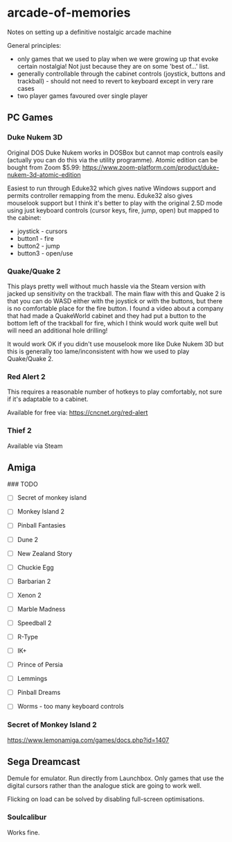 # arcade-of-memories
Notes on setting up a definitive nostalgic arcade machine

General principles:

  * only games that we used to play when we were growing up that evoke certain nostalgia! Not just because they are on some 'best of...' list.
  * generally controllable through the cabinet controls (joystick, buttons and trackball) - should not need to revert to keyboard except in very rare cases
  * two player games favoured over single player

## PC Games

### Duke Nukem 3D

Original DOS Duke Nukem works in DOSBox but cannot map controls easily (actually you can do this via the utility programme). Atomic edition can be bought from Zoom $5.99: https://www.zoom-platform.com/product/duke-nukem-3d-atomic-edition

Easiest to run through Eduke32 which gives native Windows support and permits controller remapping from the menu. Eduke32 also gives mouselook support but I think it's better to play with the original 2.5D mode using just keyboard controls (cursor keys, fire, jump, open) but mapped to the cabinet:

  * joystick - cursors
  * button1 - fire
  * button2 - jump
  * button3 - open/use

### Quake/Quake 2

This plays pretty well without much hassle via the Steam version with jacked up sensitivity on the trackball. The main flaw with this and Quake 2 is that you can do WASD either with the joystick or with the buttons, but there is no comfortable place for the fire button. I found a video about a company that had made a QuakeWorld cabinet and they had put a button to the bottom left of the trackball for fire, which I think would work quite well but will need an additional hole drilling!

It would work OK if you didn't use mouselook more like Duke Nukem 3D but this is generally too lame/inconsistent with how we used to play Quake/Quake 2.

### Red Alert 2

This requires a reasonable number of hotkeys to play comfortably, not sure if it's adaptable to a cabinet.

Available for free via: 
https://cncnet.org/red-alert


### Thief 2

Available via Steam

## Amiga

### TODO

- [ ] Secret of monkey island
- [ ] Monkey Island 2
- [ ] Pinball Fantasies
- [ ] Dune 2
- [ ] New Zealand Story
- [ ] Chuckie Egg

- [ ] Barbarian 2
- [ ] Xenon 2
- [ ] Marble Madness
- [ ] Speedball 2
- [ ] R-Type
- [ ] IK+
- [ ] Prince of Persia
- [ ] Lemmings
- [ ] Pinball Dreams
- [ ] Worms - too many keyboard controls

### Secret of Monkey Island 2

https://www.lemonamiga.com/games/docs.php?id=1407

## Sega Dreamcast

Demule for emulator. Run directly from Launchbox. Only games that use the digital cursors rather than the analogue stick are going to work well.

Flicking on load can be solved by disabling full-screen optimisations.

### Soulcalibur

Works fine.






